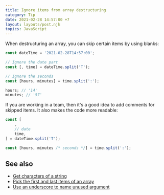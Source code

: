 ```yaml
---
title: Ignore items from array destructuring
category: Tip
date: 2021-02-28 14:57:00 +7
layout: layouts/post.njk
topics: JavaScript
---
```


When destructuring an array, you can skip certain items by using blanks:

```js
const dateTime = '2021-02-28T14:57:00';

// Ignore the date part
const [, time] = dateTime.split('T');

// Ignore the seconds
const [hours, minutes] = time.split(':');

hours; // '14'
minutes; // '57'
```

If you are working in a team, then it's a good idea to add comments for skipped items. It also makes the code more readable:

```js
const [
    ,
    // date
    time,
] = dateTime.split('T');

const [hours, minutes /* seconds */] = time.split(':');
```

## See also

-   [Get characters of a string](/get-characters-of-a-string)
-   [Pick the first and last items of an array](/pick-the-first-and-last-items-of-an-array)
-   [Use an underscore to name unused argument](/use-an-underscore-to-name-unused-argument)
